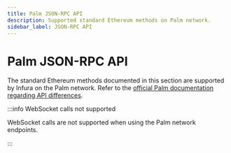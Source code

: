 ```yaml
---
title: Palm JSON-RPC API
description: Supported standard Ethereum methods on Palm network.
sidebar_label: JSON-RPC API
---
```


# Palm JSON-RPC API

The standard Ethereum methods documented in this section are supported by Infura on the Palm network. Refer to the
[official Palm documentation regarding API differences](https://docs.palm.io/json-rpc-api-changes#d9IEH).

:::info WebSocket calls not supported

WebSocket calls are not supported when using the Palm network endpoints.

:::
